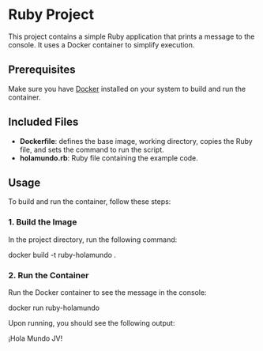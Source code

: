 # Ruby Project

This project contains a simple Ruby application that prints a message to the console. It uses a Docker container to simplify execution.

## Prerequisites

Make sure you have [Docker](https://www.docker.com/get-started) installed on your system to build and run the container.

## Included Files

- **Dockerfile**: defines the base image, working directory, copies the Ruby file, and sets the command to run the script.
- **holamundo.rb**: Ruby file containing the example code.

## Usage

To build and run the container, follow these steps:

### 1. Build the Image

In the project directory, run the following command:

docker build -t ruby-holamundo .

### 2. Run the Container

Run the Docker container to see the message in the console:

docker run ruby-holamundo

Upon running, you should see the following output:

¡Hola Mundo JV!




